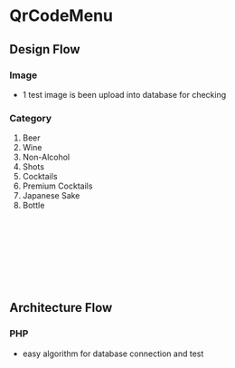 # QrCodeMenu

## Design Flow 

### Image 
- 1 test image is been upload into database for checking 

### Category 
1. Beer
2. Wine
3. Non-Alcohol
4. Shots
5. Cocktails 
6. Premium Cocktails 
7. Japanese Sake 
8. Bottle 

<br><br>
--------
<br><br>

## Architecture Flow

### PHP
- easy algorithm for database connection and test